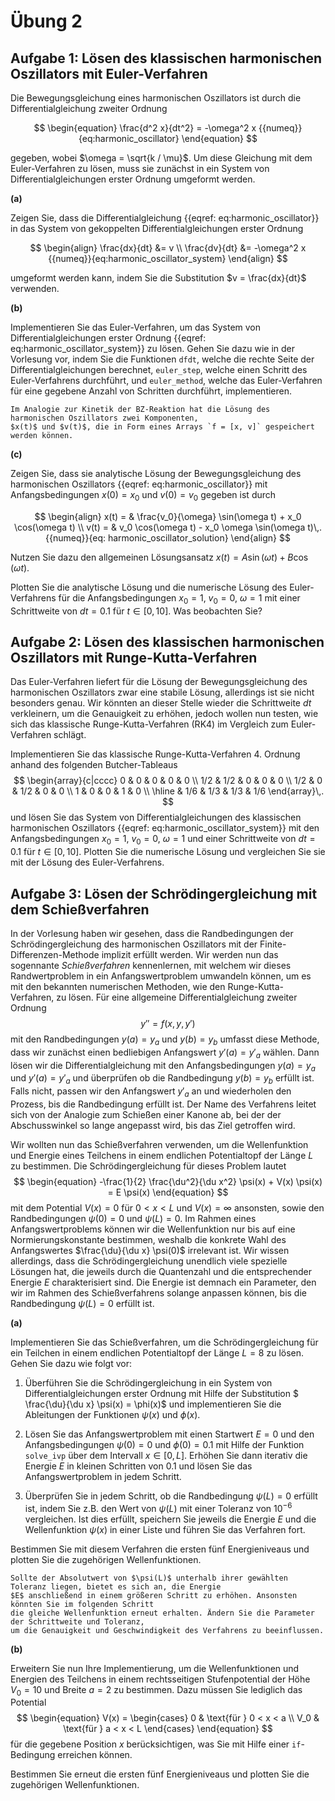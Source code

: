 # Übung 2


## Aufgabe 1: Lösen des klassischen harmonischen Oszillators mit Euler-Verfahren

<!--- ANCHOR: aufgabe_1 --->
Die Bewegungsgleichung eines harmonischen Oszillators ist durch die Differentialgleichung 
zweiter Ordnung

$$
\begin{equation}
    \frac{d^2 x}{dt^2} = -\omega^2 x
    {{numeq}}{eq:harmonic_oscillator}
\end{equation}
$$

gegeben, wobei $\omega = \sqrt{k / \mu}$. Um diese Gleichung mit dem Euler-Verfahren zu lösen, 
muss sie zunächst in ein System von Differentialgleichungen erster Ordnung umgeformt werden.

**(a)** 

Zeigen Sie, dass die Differentialgleichung {{eqref: eq:harmonic_oscillator}} in das System von 
gekoppelten Differentialgleichungen erster Ordnung

$$
\begin{align}
    \frac{dx}{dt} &= v \\
    \frac{dv}{dt} &= -\omega^2 x
    {{numeq}}{eq:harmonic_oscillator_system}
\end{align}
$$

umgeformt werden kann, indem Sie die Substitution $v = \frac{dx}{dt}$ verwenden.

**(b)**

Implementieren Sie das Euler-Verfahren, um das System von Differentialgleichungen erster Ordnung
{{eqref: eq:harmonic_oscillator_system}} zu lösen. Gehen Sie dazu wie in der Vorlesung vor,
indem Sie die Funktionen `dfdt`, welche die rechte Seite der Differentialgleichungen berechnet,
`euler_step`, welche einen Schritt des Euler-Verfahrens durchführt, und `euler_method`, welche das
Euler-Verfahren für eine gegebene Anzahl von Schritten durchführt, implementieren.

```admonish tip title="Tipp"
Im Analogie zur Kinetik der BZ-Reaktion hat die Lösung des harmonischen Oszillators zwei Komponenten, 
$x(t)$ und $v(t)$, die in Form eines Arrays `f = [x, v]` gespeichert werden können.
```

<!-- 
Lösung:
```python
{{include ../codes/02-differential_equations/exercise_02.py:exercise_01_b}}
```
-->

**(c)**

Zeigen Sie, dass sie analytische Lösung der Bewegungsgleichung des harmonischen Oszillators
{{eqref: eq:harmonic_oscillator}} mit Anfangsbedingungen $x(0) = x_0$ und $v(0) = v_0$
gegeben ist durch

$$
\begin{align}
    x(t) = & \frac{v_0}{\omega} \sin(\omega t) + x_0 \cos(\omega t) \\
    v(t) = & v_0 \cos(\omega t) - x_0 \omega \sin(\omega t)\,.
    {{numeq}}{eq: harmonic_oscillator_solution}
\end{align}
$$

Nutzen Sie dazu den allgemeinen Lösungsansatz $x(t) = A \sin(\omega t) + B \cos(\omega t)$. 

Plotten Sie die analytische Lösung und die numerische Lösung des Euler-Verfahrens für
die Anfangsbedingungen $x_0 = 1$, $v_0 = 0$, $\omega = 1$ mit einer Schrittweite von $dt = 0.1$
für $t \in [0, 10]$. Was beobachten Sie?

<!-- 
Lösung:
```python
{{include ../codes/02-differential_equations/exercise_02.py:exercise_01_c}}
```
-->

<!--- ANCHOR_END: aufgabe_1 --->

## Aufgabe 2: Lösen des klassischen harmonischen Oszillators mit Runge-Kutta-Verfahren

<!--- ANCHOR: aufgabe_2 --->
Das Euler-Verfahren liefert für die Lösung der Bewegungsgleichung des harmonischen Oszillators
zwar eine stabile Lösung, allerdings ist sie nicht besonders genau. Wir könnten an dieser Stelle wieder
die Schrittweite $dt$ verkleinern, um die Genauigkeit zu erhöhen, jedoch wollen nun testen, wie sich das 
klassische Runge-Kutta-Verfahren (RK4) im Vergleich zum Euler-Verfahren schlägt.

Implementieren Sie das klassische Runge-Kutta-Verfahren 4. Ordnung anhand des folgenden 
Butcher-Tableaus
$$
  \begin{array}{c|cccc}
    0 & 0 & 0 & 0 & 0 \\
    1/2 & 1/2 & 0 & 0 & 0 \\
    1/2 & 0 & 1/2 & 0 & 0 \\
    1 & 0 & 0 & 1 & 0 \\ \hline
      & 1/6 & 1/3 & 1/3 & 1/6
  \end{array}\,.
$$
und lösen Sie das System von Differentialgleichungen des klassischen harmonischen Oszillators 
{{eqref: eq:harmonic_oscillator_system}} mit den Anfangsbedingungen $x_0 = 1$, $v_0 = 0$, 
$\omega = 1$ und einer Schrittweite von $dt = 0.1$ für $t \in [0, 10]$. Plotten Sie die numerische
Lösung und vergleichen Sie sie mit der Lösung des Euler-Verfahrens.

<!-- 
Lösung:
```python
{{include ../codes/02-differential_equations/exercise_02.py:exercise_02}}
```
-->

<!--- ANCHOR_END: aufgabe_2 --->

## Aufgabe 3: Lösen der Schrödingergleichung mit dem Schießverfahren

<!--- ANCHOR: aufgabe_3 --->
In der Vorlesung haben wir gesehen, dass die Randbedingungen der Schrödingergleichung des
harmonischen Oszillators mit der Finite-Differenzen-Methode implizit erfüllt werden. 
Wir werden nun das sogennante *Schießverfahren* kennenlernen, mit welchem wir dieses Randwertproblem 
in ein Anfangswertproblem umwandeln können, um es mit den bekannten numerischen Methoden, wie den
Runge-Kutta-Verfahren, zu lösen. Für eine allgemeine Differentialgleichung zweiter Ordnung
$$
\begin{equation}
    y'' = f(x, y, y')
\end{equation}
$$
mit den Randbedingungen $y(a) = y_a$ und $y(b) = y_b$ umfasst diese Methode, dass wir zunächst einen
bedliebigen Anfangswert $y'(a) = y'_a$ wählen. Dann lösen wir die  Differentialgleichung mit den 
Anfangsbedingungen $y(a) = y_a$ und $y'(a) = y'_a$ und überprüfen ob die Randbedingung $y(b) = y_b$ 
erfüllt ist. Falls nicht, passen wir den Anfangswert $y'_a$ an und wiederholen den Prozess, bis die
Randbedingung erfüllt ist. Der Name des Verfahrens leitet sich von der Analogie zum Schießen einer 
Kanone ab, bei der der Abschusswinkel so lange angepasst wird, bis das Ziel getroffen wird.

Wir wollten nun das Schießverfahren verwenden, um die Wellenfunktion und Energie eines Teilchens in
einem endlichen Potentialtopf der Länge $L$ zu bestimmen. Die Schrödingergleichung für dieses Problem
lautet
$$
\begin{equation}
    -\frac{1}{2} \frac{\du^2}{\du x^2} \psi(x) + V(x) \psi(x) = E \psi(x)
\end{equation}
$$
mit dem Potential $V(x) = 0$ für $0 < x < L$ und $V(x) = \infty$ ansonsten, sowie den Randbedingungen
$\psi(0) = 0$ und $\psi(L) = 0$. Im Rahmen eines Anfangswertproblems können wir die Wellenfunktion 
nur bis auf eine Normierungskonstante bestimmen, weshalb die konkrete Wahl des Anfangswertes 
$\frac{\du}{\du x} \psi(0)$ irrelevant ist. Wir wissen allerdings, dass die Schrödingergleichung unendlich 
viele spezielle Lösungen hat, die jeweils durch die Quantenzahl und die entsprechender Energie 
$E$ charakterisiert sind. Die Energie ist demnach ein Parameter, den wir im Rahmen des Schießverfahrens 
solange anpassen können, bis die Randbedingung $\psi(L) = 0$ erfüllt ist.

**(a)**

Implementieren Sie das Schießverfahren, um die Schrödingergleichung für ein Teilchen in einem
endlichen Potentialtopf der Länge $L=8$ zu lösen. Gehen Sie dazu wie folgt vor:

1. Überführen Sie die Schrödingergleichung in ein System von Differentialgleichungen erster Ordnung
   mit Hilfe der Substitution $ \frac{\du}{\du x} \psi(x) = \phi(x)$ und implementieren Sie die 
   Ableitungen der Funktionen $\psi(x)$ und $\phi(x)$.

2. Lösen Sie das Anfangswertproblem mit einen Startwert $E = 0$ und den Anfangsbedingungen 
   $\psi(0) = 0$ und $\phi(0) = 0.1$ mit Hilfe der Funktion `solve_ivp` über dem Intervall 
   $x \in [0, L]$. Erhöhen Sie dann iterativ die Energie $E$ in kleinen
   Schritten von $0.1$ und lösen Sie das Anfangswertproblem in jedem Schritt.

3. Überprüfen Sie in jedem Schritt, ob die Randbedingung $\psi(L) = 0$ erfüllt ist, indem 
   Sie z.B. den Wert von $\psi(L)$ mit einer Toleranz von $10^{-6}$ vergleichen. Ist dies erfüllt, 
   speichern Sie jeweils die Energie $E$ und die Wellenfunktion $\psi(x)$ in einer Liste und führen 
   Sie das Verfahren fort.

Bestimmen Sie mit diesem Verfahren die ersten fünf Energieniveaus und plotten Sie die zugehörigen Wellenfunktionen.

```admonish tip title="Tipp"
Sollte der Absolutwert von $\psi(L)$ unterhalb ihrer gewählten Toleranz liegen, bietet es sich an, die Energie 
$E$ anschließend in einem größeren Schritt zu erhöhen. Ansonsten könnten Sie im folgenden Schritt
die gleiche Wellenfunktion erneut erhalten. Ändern Sie die Parameter der Schrittweite und Toleranz,
um die Genauigkeit und Geschwindigkeit des Verfahrens zu beeinflussen.
```

<!-- 
Lösung:
```python
{{include ../codes/02-differential_equations/exercise_02.py:exercise_03_a}}
```
-->

**(b)**

Erweitern Sie nun Ihre Implementierung, um die Wellenfunktionen und Energien des Teilchens in einem
rechtsseitigen Stufenpotential der Höhe $V_0 = 10$ und Breite $a = 2$ zu bestimmen. Dazu müssen Sie 
lediglich das Potential
$$
\begin{equation}
    V(x) = \begin{cases}
        0 & \text{für } 0 < x < a \\
        V_0 & \text{für } a < x < L
    \end{cases}
\end{equation}
$$
für die gegebene Position $x$ berücksichtigen, was Sie mit Hilfe einer `if`-Bedingung erreichen können.

Bestimmen Sie erneut die ersten fünf Energieniveaus und plotten Sie die zugehörigen Wellenfunktionen.

<!-- 
Lösung:
```python
{{include ../codes/02-differential_equations/exercise_02.py:exercise_03_b}}
```
-->

<!--- ANCHOR_END: aufgabe_3 --->

